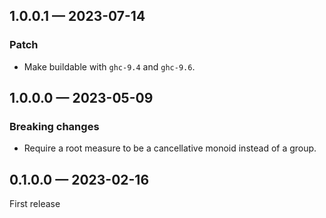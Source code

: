 ## 1.0.0.1 — 2023-07-14

### Patch

* Make buildable with `ghc-9.4` and `ghc-9.6`.

## 1.0.0.0 — 2023-05-09

### Breaking changes

* Require a root measure to be a cancellative monoid instead of a group.

## 0.1.0.0 — 2023-02-16

First release
